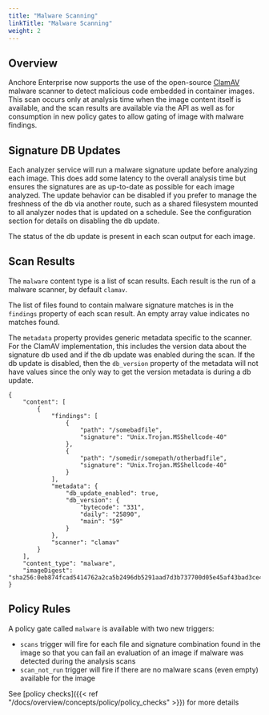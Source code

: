 ```yaml
---
title: "Malware Scanning"
linkTitle: "Malware Scanning"
weight: 2
---
```


## Overview

Anchore Enterprise now supports the use of the open-source [ClamAV](https://clamav.net) malware scanner to detect malicious code embedded in container images.
This scan occurs only at analysis time when the image content itself is available, and the scan results are available via the API as well as for consumption
in new policy gates to allow gating of image with malware findings.

## Signature DB Updates

Each analyzer service will run a malware signature update before analyzing each image. This does add some latency to the overall analysis time but ensures the signatures
are as up-to-date as possible for each image analyzed. The update behavior can be disabled if you prefer to manage the freshness of the db via another route, such as a shared filesystem
mounted to all analyzer nodes that is updated on a schedule. See the configuration section for details on disabling the db update.

The status of the db update is present in each scan output for each image.


## Scan Results

The `malware` content type is a list of scan results. Each result is the run of a malware scanner, by default `clamav`.

The list of files found to contain malware signature matches is in the `findings` property of each scan result. An empty array value indicates no matches found.

The `metadata` property provides generic metadata specific to the scanner. For the ClamAV implementation, this includes the version data about the signature db used and
if the db update was enabled during the scan. If the db update is disabled, then the `db_version` property of the metadata will not have values since the only way to get
the version metadata is during a db update.

```
{
    "content": [
        {
            "findings": [
                {
                    "path": "/somebadfile",
                    "signature": "Unix.Trojan.MSShellcode-40"
                },
                {
                    "path": "/somedir/somepath/otherbadfile",
                    "signature": "Unix.Trojan.MSShellcode-40"
                }
            ],
            "metadata": {
                "db_update_enabled": true,
                "db_version": {
                    "bytecode": "331",
                    "daily": "25890",
                    "main": "59"
                }
            },
            "scanner": "clamav"
        }
    ],
    "content_type": "malware",
    "imageDigest": "sha256:0eb874fcad5414762a2ca5b2496db5291aad7d3b737700d05e45af43bad3ce4d"
}
```

## Policy Rules

A policy gate called `malware` is available with two new triggers:
* `scans` trigger will fire for each file and signature combination found in the image so that you can fail an evaluation of an image if malware was detected during the analysis scans
* `scan_not_run` trigger will fire if there are no malware scans (even empty) available for the image


See [policy checks]({{< ref "/docs/overview/concepts/policy/policy_checks" >}}) for more details


